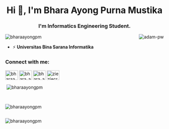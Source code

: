 
<h1 align="center">Hi 👋, I'm Bhara Ayong Purna Mustika</h1>
<h3 align="center">I'm Informatics Engineering Student.</h3>

<p><img align="right" src="https://github.com/Adam-pw/Adam-pw/blob/main/animation_500_kxa883sd.gif" alt="adam-pw" /></p>

<p align="left"> <img src="https://komarev.com/ghpvc/?username=bharaayongpm&label=Profile%20views&color=0e75b6&style=flat" alt="bharaayongpm" /> </p>

- ⚡  **Universitas Bina Sarana Informatika**

<h3 align="left">Connect with me:</h3>
<p align="left">
<a href="https://fb.com/bharaayong007" target="blank"><img align="center" src="https://raw.githubusercontent.com/rahuldkjain/github-profile-readme-generator/master/src/images/icons/Social/facebook.svg" alt="bharaayong007" height="30" width="40" /></a>
<a href="https://instagram.com/bhara_apm" target="blank"><img align="center" src="https://raw.githubusercontent.com/rahuldkjain/github-profile-readme-generator/master/src/images/icons/Social/instagram.svg" alt="bhara_apm" height="30" width="40" /></a>
    <a href="https://www.linkedin.com/in/bharaayongpm/" target="blank"><img align="center" src="https://raw.githubusercontent.com/rahuldkjain/github-profile-readme-generator/master/src/images/icons/Social/linkedin.svg" alt="bhara_apm" height="30" width="40" /></a>
<a href="https://www.youtube.com/c/zieziecreator" target="blank"><img align="center" src="https://raw.githubusercontent.com/rahuldkjain/github-profile-readme-generator/master/src/images/icons/Social/youtube.svg" alt="zieziecreator" height="30" width="40" /></a>
</p>



<p>&nbsp;<img align="center" src="https://github-readme-stats.vercel.app/api?username=bharaayongpm&show_icons=true&locale=en&bg_color=0d1117&text_color=ffffff&repo=convoychat"
    alt="bharaayongpm" /></p>

<br>

<p><img align="center" src="https://github-readme-streak-stats.herokuapp.com/?user=bharaayongpm&theme=dark&background=0d1117&date_format=M%20j%5B%2C%20Y%5D" alt="bharaayongpm" /></p>
      
<p align="left"> <a href="https://twitter.com/" target="blank"><img
      src="https://img.shields.io/twitter/follow/?logo=twitter&style=for-the-badge" alt="" /></a> </p>

<p><img align="center" src="https://github-readme-stats.vercel.app/api/top-langs?username=bharaayongpm&show_icons=true&locale=en&layout=compact" alt="bharaayongpm" /></p>

